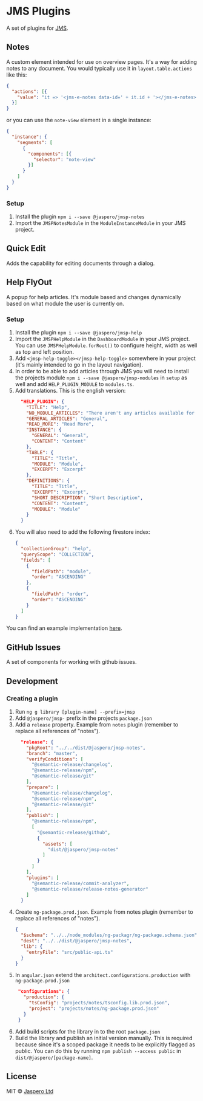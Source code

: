 # JMS Plugins

A set of plugins for [JMS](https://github.com/Jaspero/jms).

## Notes

A custom element intended for use on overview pages. It's a way for 
adding notes to any document. You would typically use it in `layout.table.actions` like this:

```json
{
  "actions": [{
    "value": "it => '<jms-e-notes data-id=' + it.id + '></jms-e-notes>'"
  }]
}
```

or you can use the `note-view` element in a single instance:

```json
{
  "instance": {
    "segments": [
      {
        "components": [{
          "selector": "note-view"
        }]
      }
    ]
  }
}
```

### Setup

1. Install the plugin `npm i --save @jaspero/jmsp-notes`
2. Import the `JMSPNotesModule` in the `ModuleInstanceModule` in your JMS project.

## Quick Edit

Adds the capability for editing documents through a dialog.

## Help FlyOut

A popup for help articles. It's module based and changes dynamically based on what module the user is currently on.

### Setup

1. Install the plugin `npm i --save @jaspero/jmsp-help`
2. Import the `JMSPHelpModule` in the `DashboardModule` in your JMS project. You can use `JMSPHelpModule.forRoot()` to configure height, width as well as top and left position.
3. Add `<jmsp-help-toggle></jmsp-help-toggle>` somewhere in your project (it's mainly intended to go in the layout navigation).
4. In order to be able to add articles through JMS you will need to install the projects module `npm i --save @jaspero/jmsp-modules` in `setup` as well and add `HELP_PLUGIN_MODULE` to `modules.ts`.
5. Add translations. This is the english version:
    ```json
      "HELP_PLUGIN": {
        "TITLE": "Help",
        "NO_MODULE_ARTICLES": "There aren't any articles available for this module.",
        "GENERAL_ARTICLES": "General",
        "READ_MORE": "Read More",
        "INSTANCE": {
          "GENERAL": "General",
          "CONTENT": "Content"
        },
        "TABLE": {
          "TITLE": "Title",
          "MODULE": "Module",
          "EXCERPT": "Excerpt"
        },
        "DEFINITIONS": {
          "TITLE": "Title",
          "EXCERPT": "Excerpt",
          "SHORT_DESCRIPTION": "Short Description",
          "CONTENT": "Content",
          "MODULE": "Module"
        }
      }
    ```
6. You will also need to add the following firestore index:
   ```json
   {
     "collectionGroup": "help",
     "queryScope": "COLLECTION",
     "fields": [
       {
         "fieldPath": "module",
         "order": "ASCENDING"
       },
       {
         "fieldPath": "order",
         "order": "ASCENDING"
       }
     ]
   }
   ```  
   
You can find an example implementation [here](https://github.com/Jaspero/jms/tree/example/help).

## GitHub Issues

A set of components for working with github issues.

## Development

### Creating a plugin

1. Run `ng g library [plugin-name] --prefix=jmsp`
2. Add `@jaspero/jmsp-` prefix in the projects `package.json`
3. Add a `release` property. Example from `notes` plugin (remember to replace all references of "notes").
    ```json
      "release": {
        "pkgRoot": "../../dist/@jaspero/jmsp-notes",
        "branch": "master",
        "verifyConditions": [
          "@semantic-release/changelog",
          "@semantic-release/npm",
          "@semantic-release/git"
        ],
        "prepare": [
          "@semantic-release/changelog",
          "@semantic-release/npm",
          "@semantic-release/git"
        ],
        "publish": [
          "@semantic-release/npm",
          [
            "@semantic-release/github",
            {
              "assets": [
                "dist/@jaspero/jmsp-notes"
              ]
            }
          ]
        ],
        "plugins": [
          "@semantic-release/commit-analyzer",
          "@semantic-release/release-notes-generator"
        ]
      }
    ```
4. Create `ng-package.prod.json`. Example from notes plugin (remember to replace all references of "notes").
    ```json
    {
      "$schema": "../../node_modules/ng-packagr/ng-package.schema.json",
      "dest": "../../dist/@jaspero/jmsp-notes",
      "lib": {
        "entryFile": "src/public-api.ts"
      }
    }
    ```
5. In `angular.json` extend the `architect.configurations.production` with `ng-package.prod.json`
    ```json
     "configurations": {
       "production": {
         "tsConfig": "projects/notes/tsconfig.lib.prod.json",
         "project": "projects/notes/ng-package.prod.json"
       }
     }
    ```
6. Add build scripts for the library in to the root `package.json`
7. Build the library and publish an initial version manually. This is required because since it's a scoped
package it needs to be explicitly flagged as public. You can do this by running `npm publish --access public` in `dist/@jaspero/[package-name]`.

## License

MIT © [Jaspero Ltd](mailto:info@jaspero.co)
